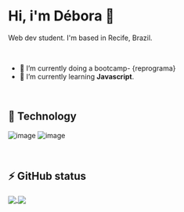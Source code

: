 <h1>
Hi, i'm Débora 👋</h1>

<p>Web dev student. I'm based in Recife, Brazil.</p><br>


- 🔭 I’m currently doing a bootcamp- {reprograma} 
- 🌱 I’m currently learning **Javascript**.

<br>
<h2>🚀 Technology</h2>
<!--
![image](https://img.shields.io/badge/HTML5-E34F26?style=for-the-badge&logo=html5&logoColor=white)
![image](https://img.shields.io/badge/CSS3-1572B6?style=for-the-badge&logo=css3&logoColor=white)
-->

![image](https://img.shields.io/badge/JavaScript-F7DF1E?style=for-the-badge&logo=javascript&logoColor=black)
![image](https://img.shields.io/badge/Node.js-43853D?style=for-the-badge&logo=node-dot-js&logoColor=white) 

<br>

<h2>⚡ GitHub status </h2>

<a href="https://github.com/debtavares/convoychat">
  <img align="center" src="https://github-readme-stats.vercel.app/api?username=debtavares&show_icons=true&theme=gruvbox" />
</a>
<a href="https://github.com/debtavares/github-readme-stats">
  <img align="center" src="https://github-readme-stats.vercel.app/api/top-langs/?username=debtavares&layout=compact&theme=gruvbox" />
</a>



<!--
**debtavares/debtavares** is a ✨ _special_ ✨ repository because its `README.md` (this file) appears on your GitHub profile.

Here are some ideas to get you started:

- 🔭 I’m currently working on ...
- 🌱 I’m currently learning ...
- 👯 I’m looking to collaborate on ...
- 🤔 I’m looking for help with ...
- 💬 Ask me about ...
- 📫 How to reach me: ...
- 😄 Pronouns: ...
- ⚡ Fun fact: ...
-->
